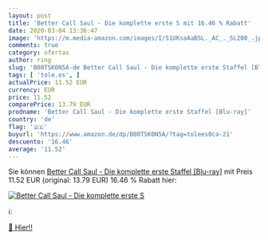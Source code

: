 ```yaml
---
layout: post
title: 'Better Call Saul - Die komplette erste S mit 16.46 % Rabatt'
date: 2020-03-04 13:36:47
image: 'https://m.media-amazon.com/images/I/51UKsaAaBSL._AC_._SL200_.jpg'
comments: true
category: ofertas
author: ring
slug: 'B00TSK0N5A-de Better Call Saul - Die komplette erste Staffel [Blu-ray]'
tags: [ 'tole.es', ]
actualPrice: 11.52 EUR
currency: EUR
price: 11.52
comparePrice: 13.79 EUR
prodname: 'Better Call Saul - Die komplette erste Staffel [Blu-ray]'
country: 'de'
flag: '🇩🇪'
buyurl: 'https://www.amazon.de/dp/B00TSK0N5A/?tag=tolees0ca-21'
descuento: '16.46'
average: '11.52'
---
```


Sie können [Better Call Saul - Die komplette erste Staffel [Blu-ray]](https://www.amazon.de/dp/B00TSK0N5A/?tag=tolees0ca-21) mit Preis 11.52 EUR (original: 13.79 EUR) 16.46 % Rabatt hier:

[![Better Call Saul - Die komplette erste S](https://m.media-amazon.com/images/I/51UKsaAaBSL._AC_._SL200_.jpg)](https://www.amazon.de/dp/B00TSK0N5A/?tag=tolees0ca-21)

ℹ️:


[🛒 Hier!!](https://www.amazon.de/dp/B00TSK0N5A/?tag=tolees0ca-21)
